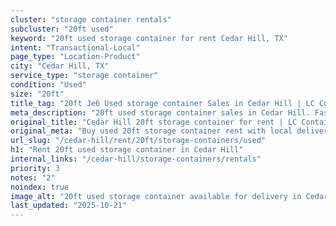 ```yaml
---
cluster: "storage container rentals"
subcluster: "20ft used"
keyword: "20ft used storage container for rent Cedar Hill, TX"
intent: "Transactional-Local"
page_type: "Location-Product"
city: "Cedar Hill, TX"
service_type: "storage container"
condition: "Used"
size: "20ft"
title_tag: "20ft Je6 Used storage container Sales in Cedar Hill | LC Container"
meta_description: "20ft used storage container sales in Cedar Hill. Fast delivery, competitive pricing. Serving storage containers area. Quote ID: 9FS. Call (214) 524-4168 for your free quote today."
original_title: "Cedar Hill 20ft storage container for rent | LC Container"
original_meta: "Buy used 20ft storage container rent with local delivery in Cedar Hill, TX. LC Container — local Since 2003. Request a fast quote today."
url_slug: "/cedar-hill/rent/20ft/storage-containers/used"
h1: "Rent 20ft used storage container in Cedar Hill"
internal_links: "/cedar-hill/storage-containers/rentals"
priority: 3
notes: "2"
noindex: true
image_alt: "20ft used storage container available for delivery in Cedar Hill"
last_updated: "2025-10-21"
---
```


<!-- TODO: Add unique city/inventory copy, images, and internal links here. -->
